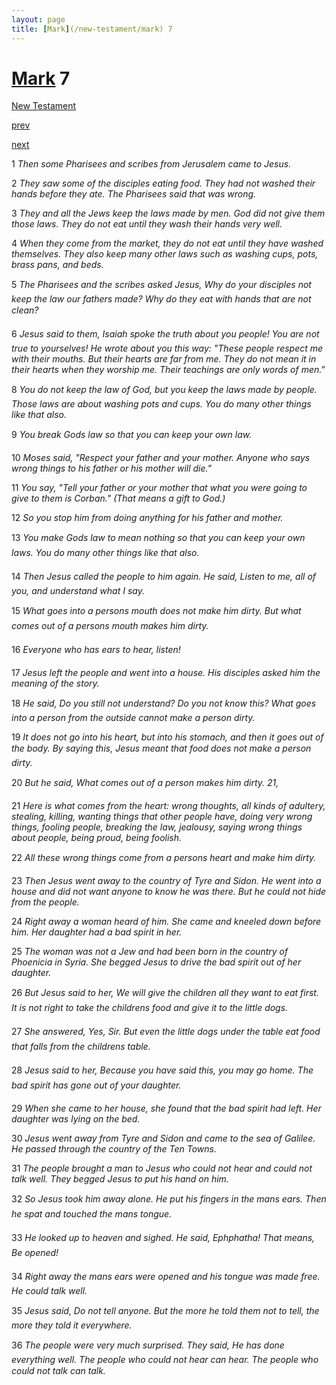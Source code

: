 ```yaml
---
layout: page
title: [Mark](/new-testament/mark) 7
---
```


# [Mark](/new-testament/mark) 7

[New Testament](/new-testament)


[prev](/new-testament/mark/mark-6.html)


[next](/new-testament/mark/mark-8.html)

1 _Then some Pharisees and scribes from Jerusalem came to Jesus._

2 _They saw some of the disciples eating food. They had not washed their hands before they ate. The Pharisees said that was wrong._

3 _They and all the Jews keep the laws made by men. God did not give them those laws.  They do not eat until they wash their hands very well._

4 _When they come from the market, they do not eat until they have washed themselves.  They also keep many other laws such as washing cups, pots, brass pans, and beds._

5 _The Pharisees and the scribes asked Jesus, Why do your disciples not keep the law our fathers made? Why do they eat with hands that are not clean?_

6 _Jesus said to them, Isaiah spoke the truth about you people! You are not true to yourselves! He wrote about you this way: "These people respect me with their mouths.  But their hearts are far from me. They do not mean it in their hearts when they worship me. Their teachings are only words of men."_

8 _You do not keep the law of God, but you keep the laws made by people. Those laws are about washing pots and cups. You do many other things like that also._

9 _You break Gods law so that you can keep your own law._

10 _Moses said, "Respect your father and your mother. Anyone who says wrong things to his father or his mother will die."_

11 _You say, "Tell your father or your mother that what you were going to give to them is Corban." (That means a gift to God.)_

12 _So you stop him from doing anything for his father and mother._

13 _You make Gods law to mean nothing so that you can keep your own laws. You do many other things like that also._

14 _Then Jesus called the people to him again. He said, Listen to me, all of you, and understand what I say._

15 _What goes into a persons mouth does not make him dirty. But what comes out of a persons mouth makes him dirty._

16 _Everyone who has ears to hear, listen!_

17 _Jesus left the people and went into a house. His disciples asked him the meaning of the story._

18 _He said, Do you still not understand? Do you not know this? What goes into a person from the outside cannot make a person dirty._

19 _It does not go into his heart, but into his stomach, and then it goes out of the body. By saying this, Jesus meant that food does not make a person dirty._

20 _But he said, What comes out of a person makes him dirty. 21,_

21 _Here is what comes from the heart: wrong thoughts, all kinds of adultery, stealing, killing,  wanting things that other people have, doing very wrong things, fooling people, breaking the law, jealousy, saying wrong things about people, being proud, being foolish._

22 _All these wrong things come from a persons heart and make him dirty._

23 _Then Jesus went away to the country of Tyre and Sidon. He went into a house and did not want anyone to know he was there. But he could not hide from the people._

24 _Right away a woman heard of him. She came and kneeled down before him. Her daughter had a bad spirit in her._

25 _The woman was not a Jew and had been born in the country of Phoenicia in Syria. She begged Jesus to drive the bad spirit out of her daughter._

26 _But Jesus said to her, We will give the children all they want to eat first. It is not right to take the childrens food and give it to the little dogs._

27 _She answered, Yes, Sir. But even the little dogs under the table eat food that falls from the childrens table._

28 _Jesus said to her, Because you have said this, you may go home. The bad spirit has gone out of your daughter._

29 _When she came to her house, she found that the bad spirit had left. Her daughter was lying on the bed._

30 _Jesus went away from Tyre and Sidon and came to the sea of Galilee. He passed through the country of the Ten Towns._

31 _The people brought a man to Jesus who could not hear and could not talk well. They begged Jesus to put his hand on him._

32 _So Jesus took him away alone. He put his fingers in the mans ears. Then he spat and touched the mans tongue._

33 _He looked up to heaven and sighed. He said, Ephphatha! That means, Be opened!_

34 _Right away the mans ears were opened and his tongue was made free. He could talk well._

35 _Jesus said, Do not tell anyone. But the more he told them not to tell, the more they told it everywhere._

36 _The people were very much surprised. They said, He has done everything well. The people who could not hear can hear. The people who could not talk can talk._

